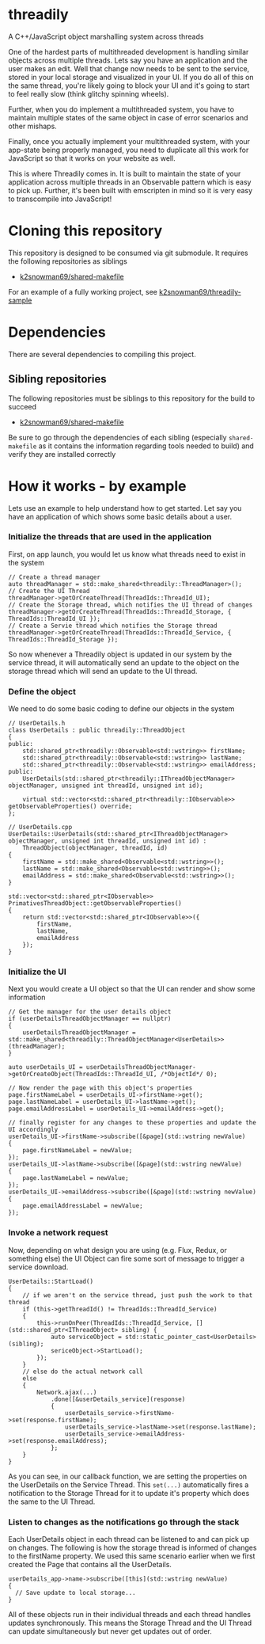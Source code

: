 # threadily

A C++/JavaScript object marshalling system across threads

One of the hardest parts of multithreaded development is handling similar objects across multiple threads. Lets say you have an application and the user makes an edit. Well that change now needs to be sent to the service, stored in your local storage and visualized in your UI. If you do all of this on the same thread, you're likely going to block your UI and it's going to start to feel really slow (think glitchy spinning wheels).

Further, when you do implement a multithreaded system, you have to maintain multiple states of the same object in case of error scenarios and other mishaps.

Finally, once you actually implement your multithreaded system, with your app-state being properly managed, you need to duplicate all this work for JavaScript so that it works on your website as well.

This is where Threadily comes in. It is built to maintain the state of your application across multiple threads in an Observable pattern which is easy to pick up. Further, it's been built with emscripten in mind so it is very easy to transcompile into JavaScript!

# Cloning this repository

This repository is designed to be consumed via git submodule. It requires the following repositories as siblings

- [k2snowman69/shared-makefile](https://github.com/k2snowman69/shared-makefile)

For an example of a fully working project, see [k2snowman69/threadily-sample](https://github.com/k2snowman69/threadily-sample)

# Dependencies

There are several dependencies to compiling this project.

## Sibling repositories

The following repositories must be siblings to this repository for the build to succeed

- [k2snowman69/shared-makefile](https://github.com/k2snowman69/shared-makefile)

Be sure to go through the dependencies of each sibling (especially `shared-makefile` as it contains the information regarding tools needed to build) and verify they are installed correctly

# How it works - by example

Lets use an example to help understand how to get started. Let say you have an application of which shows some basic details about a user.

### Initialize the threads that are used in the application

First, on app launch, you would let us know what threads need to exist in the system

```
// Create a thread manager
auto threadManager = std::make_shared<threadily::ThreadManager>();
// Create the UI Thread
threadManager->getOrCreateThread(ThreadIds::ThreadId_UI);
// Create the Storage thread, which notifies the UI thread of changes
threadManager->getOrCreateThread(ThreadIds::ThreadId_Storage, { ThreadIds::ThreadId_UI });
// Create a Servie thread which notifies the Storage thread
threadManager->getOrCreateThread(ThreadIds::ThreadId_Service, { ThreadIds::ThreadId_Storage });
```

So now whenever a Threadily object is updated in our system by the service thread, it will automatically send an update to the object on the storage thread which will send an update to the UI thread.

### Define the object

We need to do some basic coding to define our objects in the system

```
// UserDetails.h
class UserDetails : public threadily::ThreadObject
{
public:
	std::shared_ptr<threadily::Observable<std::wstring>> firstName;
	std::shared_ptr<threadily::Observable<std::wstring>> lastName;
	std::shared_ptr<threadily::Observable<std::wstring>> emailAddress;
public:
	UserDetails(std::shared_ptr<threadily::IThreadObjectManager> objectManager, unsigned int threadId, unsigned int id);

	virtual std::vector<std::shared_ptr<threadily::IObservable>> getObservableProperties() override;
};

// UserDetails.cpp
UserDetails::UserDetails(std::shared_ptr<IThreadObjectManager> objectManager, unsigned int threadId, unsigned int id) :
	ThreadObject(objectManager, threadId, id)
{
	firstName = std::make_shared<Observable<std::wstring>>();
	lastName = std::make_shared<Observable<std::wstring>>();
	emailAddress = std::make_shared<Observable<std::wstring>>();
}

std::vector<std::shared_ptr<IObservable>> PrimativesThreadObject::getObservableProperties()
{
	return std::vector<std::shared_ptr<IObservable>>({
		firstName,
		lastName,
		emailAddress
	});
}
```

### Initialize the UI

Next you would create a UI object so that the UI can render and show some information

```
// Get the manager for the user details object
if (userDetailsThreadObjectManager == nullptr)
{
	userDetailsThreadObjectManager = std::make_shared<threadily::ThreadObjectManager<UserDetails>>(threadManager);
}

auto userDetails_UI = userDetailsThreadObjectManager->getOrCreateObject(ThreadIds::ThreadId_UI, /*ObjectId*/ 0);

// Now render the page with this object's properties
page.firstNameLabel = userDetails_UI->firstName->get();
page.lastNameLabel = userDetails_UI->lastName->get();
page.emailAddressLabel = userDetails_UI->emailAddress->get();

// finally register for any changes to these properties and update the UI accordingly
userDetails_UI->firstName->subscribe([&page](std::wstring newValue)
{
	page.firstNameLabel = newValue;
});
userDetails_UI->lastName->subscribe([&page](std::wstring newValue)
{
	page.lastNameLabel = newValue;
});
userDetails_UI->emailAddress->subscribe([&page](std::wstring newValue)
{
	page.emailAddressLabel = newValue;
});
```

### Invoke a network request

Now, depending on what design you are using (e.g. Flux, Redux, or something else) the UI Object can fire some sort of message to trigger a service download.

```
UserDetails::StartLoad()
{
	// if we aren't on the service thread, just push the work to that thread
    if (this->getThreadId() != ThreadIds::ThreadId_Service)
	{
		this->runOnPeer(ThreadIds::ThreadId_Service, [](std::shared_ptr<IThreadObject> sibling) {
			auto serviceObject = std::static_pointer_cast<UserDetails>(sibling);
			sericeObject->StartLoad();
		});
	}
	// else do the actual network call
	else
	{
		Network.ajax(...)
			.done([&userDetails_service](response)
			{
				userDetails_service->firstName->set(response.firstName);
				userDetails_service->lastName->set(response.lastName);
				userDetails_service->emailAddress->set(response.emailAddress);
			};
	}
}
```

As you can see, in our callback function, we are setting the properties on the UserDetails on the Service Thread. This `set(...)` automatically fires a notification to the Storage Thread for it to update it's property which does the same to the UI Thread.

### Listen to changes as the notifications go through the stack

Each UserDetails object in each thread can be listened to and can pick up on changes. The following is how the storage thread is informed of changes to the firstName property. We used this same scenario earlier when we first created the Page that contains all the UserDetails.

```
userDetails_app->name->subscribe([this](std::wstring newValue)
{
  // Save update to local storage...
}
```

All of these objects run in their individual threads and each thread handles updates synchronously. This means the Storage Thread and the UI Thread can update simultaneously but never get updates out of order.
